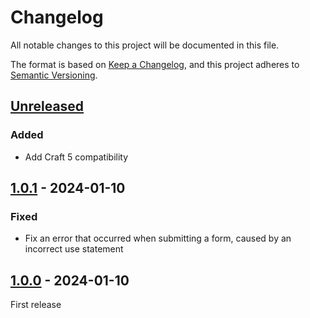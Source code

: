 # Changelog

All notable changes to this project will be documented in this file.

The format is based on [Keep a Changelog](https://keepachangelog.com/en/1.0.0/),
and this project adheres to [Semantic Versioning](https://semver.org/spec/v2.0.0.html).

## [Unreleased]

### Added

- Add Craft 5 compatibility


## [1.0.1] - 2024-01-10

### Fixed

- Fix an error that occurred when submitting a form, caused by an incorrect use statement


## [1.0.0] - 2024-01-10

First release

[Unreleased]: https://github.com/nstCactus/craft-contact-form-settings-module/compare/1.0.1...main
[1.0.1]: https://github.com/nstCactus/craft-contact-form-settings-module/compare/1.0.0...1.0.1
[1.0.0]: https://github.com/nstCactus/craft-contact-form-settings-module/releases/tag/1.0.0
